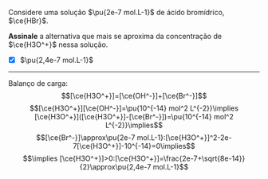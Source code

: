 Considere uma solução $\pu{2e-7 mol.L-1}$ de ácido bromídrico, $\ce{HBr}$.

**Assinale** a alternativa que mais se aproxima da concentração de $\ce{H3O^+}$ nessa solução.

- [x] $\pu{2,4e-7 mol.L-1}$

---

Balanço de carga:
$$[\ce{H3O^+}]=[\ce{OH^-}]+[\ce{Br^-}]$$
$$[\ce{H3O^+}][\ce{OH^-}]=\pu{10^{-14} mol^2 L^{-2}}\implies [\ce{H3O^+}]([\ce{H3O^+}]-[\ce{Br^-}])=\pu{10^{-14} mol^2 L^{-2}}\implies$$
$$[\ce{Br^-}]\approx\pu{2e-7 mol.L-1}:[\ce{H3O^+}]^2-2e-7[\ce{H3O^+}]-10^{-14}=0\implies$$
$$\implies [\ce{H3O^+}]>0:[\ce{H3O^+}]=\frac{2e-7+\sqrt{8e-14}}{2}\approx\pu{2,4e-7 mol.L-1}$$